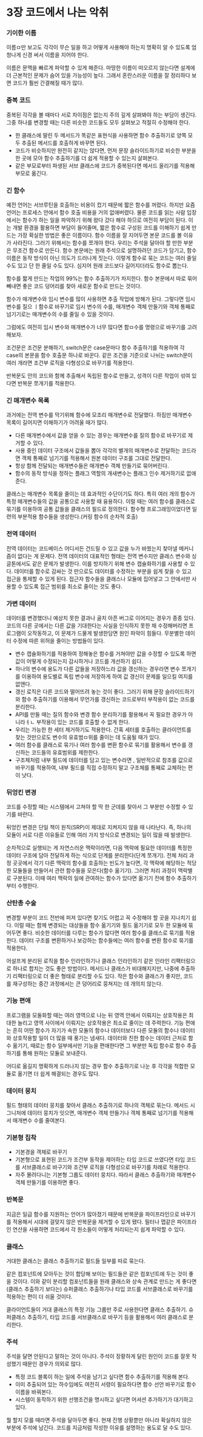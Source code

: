 # 3장 코드에서 나는 악취

### 기이한 이름

이름ㅁ만 보고도 각각이 무슨 일을 하고 어떻게 사용해야 하는지 명확히 알 수 있도록 엄청나게 신경 써서 이름을 지어야 한다.

이름은 문맥을 빠르게 파악할 수 있게 해준다. 마땅한 이름이 떠오르지 않는다면 설계에 더 근본적인 문제가 숨어 있을 가능성이 높다. 그래서 혼란스러운 이름을 잘 정리하다 보면 코드가 훨씬 간결해질 때가 많다.

### 중복 코드

중복된 각각을 볼 때마다 서로 차이점은 없는지 주의 깊게 살펴봐야 하는 부담이 생긴다. 그중 하나를 변경할 때는 다른 비슷한 코드들도 모두 살펴보고 적절히 수정해야 한다.

- 한 클래스에 딸린 두 메서드가 똑같은 표현식을 사용하면 함수 추출하기로 양쪽 모두 추출된 메서드를 호출하게 바꾸면 된다.
- 코드가 비슷하지만 완전히 같지는 않다면, 먼저 문장 슬라이드하기로 비슷한 부분을 한 곳에 모아 함수 추출하기를 더 쉽게 적용할 수 있는지 살펴본다.
- 같은 부모로부터 파생된 서브 클래스에 코드가 중복된다면 메서드 올리기를 적용해 부모로 옮긴다.

### 긴 함수

예전 언어는 서브루틴을 호출하는 비용이 컸기 때문에 짧은 함수를 꺼렸다. 하지만 요즘 언어는 프로세스 안에서 함수 호출 비용을 거의 없애버렸다. 물론 코드를 읽는 사람 입장에서는 함수가 하는 일을 파악하기 위해 왔다 갔다 해야 하므로 여전히 부담이 된다. 이는 개발 환경을 활용하면 부담이 들어줄며, 짧은 함수로 구성된 코드를 이해하기 쉽게 만드는 가장 확실한 방법은 좋은 이름이다. 함수 이름을 잘 지어두면 본문 코드를 볼 이유가 사라진다. 그러기 위해서는 함수를 쪼개야 한다. 우리는 주석을 달아야 할 만한 부분은 무조건 함수로 만든다. 함수 본문에는 원래 주석으로 설명하려던 코드가 담기고, 함수 이름은 동작 방식이 아닌 의도가 드러나게 짓는다. 이렇게 함수로 묶는 코드는 여러 줄일 수도 있고 단 한 줄일 수도 있다. 심지어 원래 코드보다 길어지더라도 함수로 뽑는다.

함수를 짧게 만드는 작업의 99%는 함수 추출하기가 차지한다. 함수 본문에서 따로 묶어 빼내면 좋은 코드 덩어리를 찾아 새로운 함수로 만드는 것이다.

함수가 매개변수와 임시 변수를 많이 사용하면 추출 작업에 방해가 된다. 그렇다면 임시 변수를 질으 ㅣ함수로 바꾸기로 임시 변수의 수를, 매개변수 객체 만들기와 객체 통째로 넘기기로는 매개변수의 수를 줄일 수 있을 것이다.

그럼에도 여전히 임시 변수와 매개변수가 너무 많다면 함ㅁ수를 명령으로 바꾸기를 고려해보자.

조건문은 조건문 분해하기, switch문은 case문마다 함수 추출하기를 적용하여 각 case의 본문을 함수 호출문 하나로 바꾼다. 같은 조건을 기준으로 나뉘는 switch문이 여러 개라면 조건부 로직을 다형성으로 바꾸기를 적용한다.

반복문도 안의 코드와 함께 추출해서 독립된 함수로 만들고, 성격이 다른 작업이 섞여 있다면 반복문 쪼개기를 적용한다.

### 긴 매개변수 목록

과거에는 전역 변수를 막기위해 함수에 모조리 매개변수로 전달했다. 하짐만 매개변수 목록이 길어지면 이해하기가 어려울 때가 많다.

- 다른 매개변수에서 값을 얻을 수 있는 경우는 매개변수를 질의 함수로 바꾸기로 제거할 수 있다.
- 사용 중인 데이터 구조에서 값들을 뽑아 각각의 별개의 매개변수로 전달하는 코드라면 객체 통째로 넘기기를 적용해서 원본 데이터 구조를 그대로 전달한다.
- 항상 함께 전달되는 매개변수들은 매개변수 객체 만들기로 묶어버린다.
- 함수의 동작 방식을 정하는 플래그 역할의 개새변수는 플래그 인수 제거하기로 없애준다.

클래스는 매개변수 목록을 줄이는 데 효과적인 수단이기도 하다. 특히 여러 개의 함수가 특정 매개변수들의 값을 공통으로 사용할 때 융용하다. 이럴 때는 여러 함수를 클래스로 묶기를 이용하여 공통 값들을 클래스의 필드로 정의한다. 함수형 프로그래밍이었다면 일련의 부분적용 함수들을 생성한다.(커링 함수의 순차적 호출)

### 전역 데이터

전역 데이터는 코드베이스 어디서든 건드릴 수 있고 값을 누가 바꿨는지 찾아낼 메커니즘이 없다는 게 문제다. 전역 데이터의 대표적인 형태는 전역 변수지만 클래스 변수와 싱글톤에서도 같은 문제가 발생한다. 이를 방지하기 위해 변수 캡슐화하기를 사용할 수 있다. 데이터를 함수로 감싸는 것 만으로도 데이터를 수정하는 부분을 쉽게 찾을 수 있고 접근을 통제할 수 있게 된다. 접근자 함수들을 클래스나 모듈에 집어넣고 그 안에서만 사용할 수 있도록 접근 범위를 최소로 줄이는 것도 좋다.

### 가변 데이터

데이터를 변경했더니 예상치 못한 결과나 골치 아픈 버그로 이어지는 경우가 종종 있다. 코드의 다른 곳에서는 다른 값을 기대한다는 사실을 인식하지 못한 채 수정해버리면 프로그램이 오작동하고, 이 문제가 드물게 발생한담면 원인 파악이 힘들다. 무분별한 데이터 수정에 따른 위허을 줄이는 방법들이 있다.

- 변수 캡슐화하기를 적용하여 정해놓은 함수를 거쳐야만 값을 수정할 수 있도록 하면 값이 어떻게 수정되는지 감시하거나 코드를 개선하기 쉽다.
- 하나의 변수에 용도가 다른 값들을 저장하느라 값을 갱신하는 경우라면 변수 쪼개기를 이용하여 용도별로 독립 변수에 저장하게 하여 값 갱신이 문제를 일으킬 여지를 없앤다.
- 갱신 로직은 다른 코드와 떨어뜨려 놓는 것이 좋다. 그러기 위해 문장 슬라이드하기와 함수 추출하기를 이용해서 무언가를 갱신하는 코드로부터 부작용이 없는 코드를 분리한다.
- API를 만들 때는 질의 함수와 변경 함수 분리하기를 활용해서 꼭 필요한 경우가 아니라ㅕㄴ 부작용이 있는 코드를 호출할 수 없게 한다.
- 우리는 가능한 한 세터 제거하기도 적용한다. 간혹 세터를 호출하는 클라이언트를 찾는 것만으로도 변수의 유효범ㅁ위를 줄이는 데 도움될 때가 있다.
- 여러 함수를 클래스로 묶기나 여러 함수를 변환 함수로 묶기를 활용해서 변수를 갱신하는 코드들의 유효범위를 제한한다.
- 구조체처럼 내부 필드에 데이터를 담고 있는 변수라면 , 일반적으로 참조를 값으로 바꾸기를 적용하여, 내부 필드를 직접 수정하지 말고 구조체를 통째로 교체하는 편이 낫다.

### 뒤엉킨 변경

코드를 수정할 때는 시스템에서 고쳐야 할 딱 한 군데를 찾아서 그 부분만 수정할 수 있기를 바란다.

뒤엉킨 변경은 단일 책이 원칙(SRP)이 제대로 지켜지지 않을 때 나타난다. 즉, 하나의 모듈이 서로 다른 이유들로 인해 여러 가지 방식으로 변경되는 일이 많을 때 발생한다.

순차적으로 실행되는 게 자연스러운 맥락이라면, 다음 맥락에 필요한 데이터를 특정한 데이터 구조에 담아 전달하게 하는 식으로 단계를 분리한다(단계 쪼개기). 전체 처리 과정 곳곳에서 각기 다른 맥락의 함수를 호출하는 빈도가 높다면, 각 맥락에 해당하는 적당한 모듈들을 만들어서 관련 함수들을 모은다(함수 옮기기). 그러면 처리 과정이 맥락별로 구분된다. 이때 여러 맥락의 일에 관여하는 함수가 있다면 옮기기 전에 함수 추출하기 부터 수행한다.

### 산탄총 수술

변경할 부분이 코드 전반에 퍼져 있다면 찾기도 어렵고 꼭 수정해야 할 곳을 지나치기 쉽다. 이럴 때는 함께 변경되는 대상들을 함수 옮기기와 필드 옮기기로 모두 한 모듈에 묶어두면 좋다. 비슷한 데이터를 다루는 함수가 많다면 여러 함수를 클래스로 묶기를 적용한다. 데이터 구조를 변환하거나 보강하는 함수들에는 여러 함수를 변환 함수로 묶기를 적용한다.

어설프게 분리된 로직을 함수 인라인하기나 클래스 인라인하기 같은 인라인 리팩터링으로 하나로 합치는 것도 좋은 방법이다. 메서드나 클래스가 비대해지지만, 나중에 추출하기 리팩터링으로 더 좋은 형태로 분리할 수도 있다. 작은 함수와 클래스가 좋지만, 코드를 재구성하는 중간 과정에서는 큰 덩어리로 뭉쳐지는 데 개의치 않는다.

### 기능 편애

프로그램을 모둘화할 때는 여러 영역으로 나눈 뒤 영역 안에서 이뤄지는 상호작용은 최대한 늘리고 영역 사이에서 이뤄지는 상호작용은 최소로 줄이는 데 주력한다. 기능 편애는 흔히 어떤 함수가 자기가 속한 모듈의 함수나 데이터보다 다른 모듈의 함수나 데이터와 상호작용할 일이 더 많을 때 풍기는 냄새다. 데이터와 친한 함수는 데이터 근처로 함수 옮기기, 때로는 함수 일부에서만 기능을 편애한다면 그 부분만 독립 함수로 함수 추출하기를 통해 원하는 모듈로 보내준다.

어디로 옮길지 명확하게 드러나지 않는 경우 함수 추출하기로 나눈 후 각각을 적합한 모듈로 옮기면 더 쉽게 해결되는 경우도 많다.

### 데이터 뭉치

필드 형태의 데이터 뭉치를 찾아서 클래스 추출하기로 하나의 객체로 묶는다.
메서드 시그니처에 데이터 뭉치가 잇으면, 매개변수 객체 만들기나 객체 통째로 넘기기를 적용해서 매개변수 수를 줄여본다.

### 기본형 집착

- 기본경을 객체로 바꾸기
- 기본형으로 표현된 코드가 조건부 동작을 제어하는 타입 코드로 쓰였다면 타입 코드를 서브클래스로 바구기와 조건부 로직을 다형성으로 바꾸기를 차례로 적용한다.
- 자주 몰려다니는 기본형 그룹도 데이터 뭉치다. 따라서 클래스 추출하기와 매개변수 객체 만들기를 이용하면 좋다.

### 반복문

지금은 일급 함수를 지원하는 언어가 많아졌기 때문에 반복문을 파이프라인으로 바꾸기를 적용해서 시대에 걸맞지 않은 반복문을 제거할 수 있게 됐다. 필터나 맵같은 파이프라인 연산을 사용하면 코드에서 각 원소들이 어떻게 처리되는지 쉽게 파악할 수 있다.

### 클래스

거대한 클래스는 클래스 추출하기로 필드들 일부를 따로 묶는다.

같은 컴포넌트에 모아두는 것이 합당해 보이는 필드들은 같은 컴포넌트에 두는 것이 좋을 것이다. 이와 같이 분리할 컴포넌트들을 원래 클래스와 상속 관계로 만드는 게 좋다면 (클래스 추출하기 보다는) 슈퍼클래스 추출하기나 타입 코드를 서브클래스로 바꾸기를 적용하는 편이 더 쉬울 것이다.

클라이언트들이 거대 클래스의 특정 기능 그룹만 주로 사용한다면 클래스 추출하기. 슈퍼클래스 추출하기, 타입 코드를 서브클래스로 바꾸기 등을 활용해서 여러 클래스로 분리한다.

### 주석

주석을 달면 안된다고 말하는 것이 아니다. 주석이 장황하게 달린 원인이 코드를 잘못 작성했기 때문인 경우가 의외로 많다.

- 특정 코드 블록이 하는 일에 주석을 남기고 싶다면 함수 추출하기를 적용해 본다.
- 이미 추출되어 있는 하수임에도 여전히 서령이 필요하다면 함수 선언 바꾸기로 함수 이름을 바꿔본다.
- 시스템이 동작하기 위한 선행조건을 명시하고 싶다면 어셔션 추가하기가 대기하고 있다.

뭘 할지 모를 때라면 주석을 달아두면 좋다. 현재 진행 상황뿐만 아니라 확실하지 않은 부분에 주석에 남긴다. 코드를 지금처럼 작성한 이유를 설명하는 용도로 달 수도 있다.
